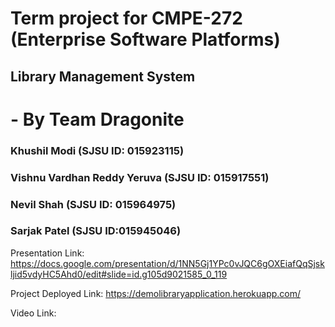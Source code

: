 # Term project for CMPE-272 (Enterprise Software Platforms)
## Library Management System
# - By Team Dragonite
### Khushil Modi (SJSU ID: 015923115)
### Vishnu Vardhan Reddy Yeruva (SJSU ID: 015917551)
### Nevil Shah   (SJSU ID: 015964975)
### Sarjak Patel  (SJSU ID:015945046)

Presentation Link: https://docs.google.com/presentation/d/1NN5Gj1YPc0vJQC6gOXEiafQqSjskljid5vdyHC5Ahd0/edit#slide=id.g105d9021585_0_119

Project Deployed Link: https://demolibraryapplication.herokuapp.com/

Video Link:

